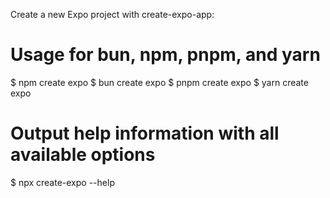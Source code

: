 Create a new Expo project with create-expo-app:

# Usage for bun, npm, pnpm, and yarn
$ npm create expo
$ bun create expo
$ pnpm create expo
$ yarn create expo

# Output help information with all available options
$ npx create-expo --help

